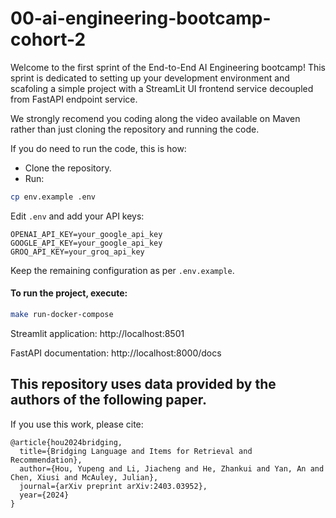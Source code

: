 # 00-ai-engineering-bootcamp-cohort-2

Welcome to the first sprint of the End-to-End AI Engineering bootcamp! This sprint is dedicated to setting up your development environment and scafoling a simple project with a StreamLit UI frontend service decoupled from FastAPI endpoint service.

We strongly recomend you coding along the video available on Maven rather than just cloning the repository and running the code.

If you do need to run the code, this is how:

- Clone the repository.
- Run:
```bash
cp env.example .env
```

Edit `.env` and add your API keys:

```
OPENAI_API_KEY=your_google_api_key
GOOGLE_API_KEY=your_google_api_key
GROQ_API_KEY=your_groq_api_key
```
Keep the remaining configuration as per ```.env.example```.


#### To run the project, execute:

```bash
make run-docker-compose
```

Streamlit application: http://localhost:8501

FastAPI documentation: http://localhost:8000/docs


## This repository uses data provided by the authors of the following paper.
If you use this work, please cite:

```
@article{hou2024bridging,
  title={Bridging Language and Items for Retrieval and Recommendation},
  author={Hou, Yupeng and Li, Jiacheng and He, Zhankui and Yan, An and Chen, Xiusi and McAuley, Julian},
  journal={arXiv preprint arXiv:2403.03952},
  year={2024}
}
```